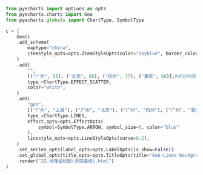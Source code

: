 
<BlogInfo id="145" title="65.地理坐标图添加路线" author="白日梦想猿" pv=0 read_times=0 pre_cost_time=0分46秒 category="pyecharts学习" tag_list="['pyecharts学习']" create_time="2021.01.22 14:46:31" update_time="2021.01.22 14:52:06" />

```python
from pyecharts import options as opts
from pyecharts.charts import Geo
from pyecharts.globals import ChartType, SymbolType

c = (
    Geo()
    .add_schema(
        maptype="china",
        itemstyle_opts=opts.ItemStyleOpts(color="skyblue", border_color="black"), #添加背景颜色和边界线颜色
    )
    .add(
        "",
        [("广州", 55), ("北京", 66), ("杭州", 77), ("重庆", 88)],#标记地图上的某些位置
        type_=ChartType.EFFECT_SCATTER,
        color="white",
    )
    .add(
        "geo",
        [("广州", "上海"), ("广州", "北京"), ("广州", "杭州"), ("广州", "重庆")],#添加路线
        type_=ChartType.LINES,
        effect_opts=opts.EffectOpts(
            symbol=SymbolType.ARROW, symbol_size=6, color="blue"
        ),
        linestyle_opts=opts.LineStyleOpts(curve=0.2),
    )
    .set_series_opts(label_opts=opts.LabelOpts(is_show=False))
    .set_global_opts(title_opts=opts.TitleOpts(title="Geo-Lines-background"))
    .render("32.地理坐标图(添加路线).html")
)

```
